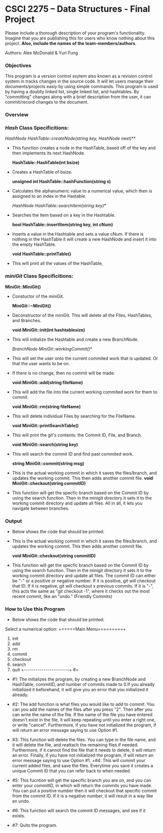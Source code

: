 # CSCI 2275 – Data Structures - Final Project

Please include a thorough description of your program's functionality. Imagine that you are publishing this for users who know nothing about this project. **Also, include the names of the team-members/authors**. 

Authors: Alex McDonald & Yuri Fung

### Objectives
This program is a version control ssytem also known as a revision control system in tracks changes in the source code. It will let users manage their documents/projects easiy by using simple commands. This program is used by having a doublly linked list, single linked list, and hashtables. By "committing" changes along with a brief description from the user, it can commit/record changes to the document. 

### Overview

### *Hash* Class Specificitions:
  **HashNode* HashTable::createNode(string key, HashNode* next)**

+ This function creates a node in the HashTable, based off of the key and then implements its next HashNode. 

  **HashTable::HashTable(int bsize)**

+ Creates a HashTable of bsize.

  **unsigned int HashTable::hashFunction(string s)**

+ Calculates the alphanumeric value to a numerical value, which then is assigned to an index in the Hastable. 

  **HashNode* HashTable::searchItem(string key)**

+ Searches the Item based on a key in the Hashtable. 

  **bool HashTable::insertItem(string key, int cNum)**

+ Inserts a value in the Hashtable and sets a value cNum. If there is nothing in the HashTable it will create a new HashNode and insert it into the empty HashTable.

  **void HashTable::printTable()**
  
+ This will print all the values of the HashTable, 
  
### *miniGit* Class Specificitions:

  **MiniGit::MiniGit()**

+ Constuctor of the miniGit. 

  **MiniGit::~MiniGit()**

+ Deconstructor of the miniGit. This will delete all the Files, HashTables, and Branches.

  **void MiniGit::init(int hashtablesize)**

+ This will initialize the Hashtable and create a new BranchNode. 

  **BranchNode* MiniGit::workingCommit()**

+ This will set the user onto the current commited work that is updated. Or that the user wants to be on. 
+ If there is no change, then no commit will be made.

  **void MiniGit::add(string fileName)**

+ This will add the file into the current working commited work for them to commit. 

  **void MiniGit::rm(string fileName)**

+ This will delete individual Files by searching for the FileName.

  **void MiniGit::printSearchTable()**

+ This will print the git's contents: the Commit ID, File, and Branch.

  **void MiniGit::search(string key)**

+ This will search the commit ID and find past commited work.

  **string MiniGit::commit(string msg)**
+ This is the actual working commit in which it saves the files/branch, and updates the working commit. This then adds another commit file.
  **void MiniGit::checkout(string commitID)**
+ This function will get the specfic branch based on the Commit ID by using the search function. Then in the minigit directory it sets it to the working commit directory and update all files. All in all, it lets you navigate between branches.



### Output 
+ Below shows the code that should be printed:

+ This is the actual working commit in which it saves the files/branch, and updates the working commit. This then adds another commit file.

  **void MiniGit::checkout(string commitID)**

+ This function will get the specfic branch based on the Commit ID by using the search function. Then in the minigit directory it sets it to the working commit directory and update all files. The commit ID can either be "-" or a positive or negative number. If it is positive, git will checkout that ID. If it is negative, git will checkout x previous commits. If it is "-", this acts the same as "git checkout -1", where it checks out the most recent commit, like an "undo." (Friendly Commits)


### How to Use this Program 
+ Below shows the code that should be printed:

Select a numerical option:
+=====Main Menu=========+
 1. init 
 2. add 
 3. rm 
 4. commit 
 5. checkout
 6. search
 7. quit 
+-----------------------+
#>


+ #1: The initializes the program, by creating a new BranchNode and HashTable, commitID, and number of commits made to 0.If you already initialized it beforehand, it will give you an error that you initialized it already.


+ #2: The add function is what files you would like to add to commit. You can you add the names of the files after you press "2". Then after you can write the name of the file. If the name of the file you have entered doesn't exist in the file, it will keep repeating until you enter a right one, or write "cancel". Furthermore, if you have not initialized the program, if will return an error message saying to use Option #1.


+ #3: This function will delete the files. You can type in the file name, and it will delete the file, and reattach the remaining files if needed. Furthermore, if it cannot find the file that it needs to delete, it will return an error. Finally, if you have not initialized the program, if will return an error message saying to use Option #1.
+#4: This will commit your current added files, and save the files. Everytime you save it creates a unique Commit ID that you can refer back to when needed.


+ #5: This fucntion will get the specific branch you are on, and you can enter your commitID, in which will return the commits you have made. You can put a positive number then it will checkout that specific commit from the commit ID. If it is a negative number, it will result in a way like an undo.


+ #6: This function will search the commit ID messages, and see if it exists.


+ #7: Quits the program.